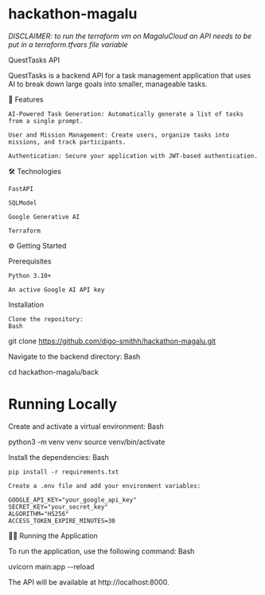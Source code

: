 # hackathon-magalu

*DISCLAIMER: to run the terraform vm on MagaluCloud an API needs to be put in a terraform.tfvars file variable*


QuestTasks API

QuestTasks is a backend API for a task management application that uses AI to break down large goals into smaller, manageable tasks.

🚀 Features

    AI-Powered Task Generation: Automatically generate a list of tasks from a single prompt.

    User and Mission Management: Create users, organize tasks into missions, and track participants.

    Authentication: Secure your application with JWT-based authentication.

🛠️ Technologies

    FastAPI

    SQLModel

    Google Generative AI

    Terraform

⚙️ Getting Started

Prerequisites

    Python 3.10+

    An active Google AI API key

Installation

    Clone the repository:
    Bash

git clone https://github.com/digo-smithh/hackathon-magalu.git

Navigate to the backend directory:
Bash

cd hackathon-magalu/back
# Running Locally

Create and activate a virtual environment:
Bash

python3 -m venv venv
source venv/bin/activate

Install the dependencies:
Bash

    pip install -r requirements.txt

    Create a .env file and add your environment variables:

    GOOGLE_API_KEY="your_google_api_key"
    SECRET_KEY="your_secret_key"
    ALGORITHM="HS256"
    ACCESS_TOKEN_EXPIRE_MINUTES=30

🏃‍♀️ Running the Application

To run the application, use the following command:
Bash

uvicorn main:app --reload

The API will be available at http://localhost:8000.
